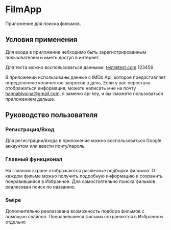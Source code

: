 # FilmApp
Приложение для поиска фильмов.
## Условия применения
Для входа в приложение небходимо быть зарегистрированным пользователем и иметь доступ в интернет.

Для теста можно воспользоваться данными: test@test.com 123456

В приложении использованы данные с IMDb Api, которое предоставляет определенное количество запросов в день. Если у вас перестала отображаться информация, можете написать мне на почту hannabivoina@gmail.com, я заменю api key, и вы сможете пользоваться приложением дальше.

## Руководство пользователя

### Регистрация/Вход

Для регистрации/входа в приложение можно воспользоваться Google аккаунтом или ввести почту/пароль

### Главный функционал

На главном экране отображаются различные подборки фильмов. О каждом фильме можно получить подробную информацию и сохранить понравившийся в Избранное. Для самостоятельно поиска фильмов реализован поиск по названию.

### Swipe

Дополнительно реализована возможность подбора фильмов с помощью свайпов. Понравившиеся фильмы сохраняются в Избранном отдельно